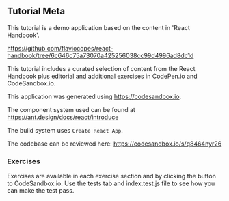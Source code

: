 ## Tutorial Meta

This tutorial is a demo application based on the content in 'React Handbook'.

https://github.com/flaviocopes/react-handbook/tree/6c646c75a73070a425256038cc99d4996ad8dc1d

This tutorial includes a curated selection of content from the React Handbook plus editorial and additional exercises in CodePen.io and CodeSandbox.io.

This application was generated using https://codesandbox.io.

The component system used can be found at https://ant.design/docs/react/introduce

The build system uses `Create React App`.

The codebase can be reviewed here: https://codesandbox.io/s/q8464nyr26

### Exercises

Exercises are available in each exercise section and by clicking the button to CodeSandbox.io. Use the tests tab and index.test.js file to see how you can make the test pass.
